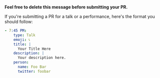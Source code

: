 **Feel free to delete this message before submitting your PR.**

If you're submitting a PR for a talk or a performance, here's the format you should follow:

```yml
- 7:45 PM:
    type: Talk
    emoji: 📞
    title: |
      Your Title Here
    description: |
      Your description here.
    person:
      name: Foo Bar
      twitter: foobar
```
